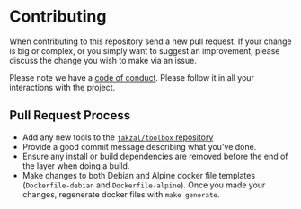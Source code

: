 # Contributing

When contributing to this repository send a new pull request.
If your change is big or complex, or you simply want to suggest an improvement,
please discuss the change you wish to make via an issue.

Please note we have a [code of conduct](CODE_OF_CONDUCT.md). Please follow it in all your interactions with the project.

## Pull Request Process

* Add any new tools to the [`jakzal/toolbox` repository](https://github.com/jakzal/toolbox)
* Provide a good commit message describing what you've done.
* Ensure any install or build dependencies are removed before the end of the layer when doing a build.
* Make changes to both Debian and Alpine docker file templates (`Dockerfile-debian` and `Dockerfile-alpine`).
  Once you made your changes, regenerate docker files with `make generate`.

